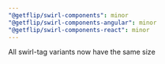 ```yaml
---
"@getflip/swirl-components": minor
"@getflip/swirl-components-angular": minor
"@getflip/swirl-components-react": minor
---
```


All swirl-tag variants now have the same size
